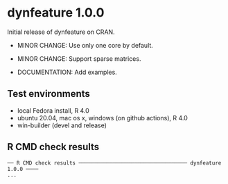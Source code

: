 # dynfeature 1.0.0

Initial release of dynfeature on CRAN.

* MINOR CHANGE: Use only one core by default.

* MINOR CHANGE: Support sparse matrices.

* DOCUMENTATION: Add examples.

## Test environments
* local Fedora install, R 4.0
* ubuntu 20.04, mac os x, windows (on github actions), R 4.0
* win-builder (devel and release)

## R CMD check results

```
── R CMD check results ─────────────────────────────────── dynfeature 1.0.0 ────
...
```

